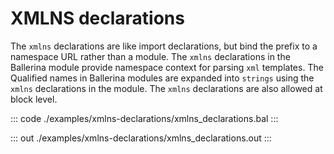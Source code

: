 # XMLNS declarations

The `xmlns` declarations are like import declarations, but bind the prefix to a namespace URL rather than
a module. The `xmlns` declarations in the Ballerina module provide namespace context for parsing `xml`
templates. The Qualified names in Ballerina modules are expanded into `strings` using the `xmlns`
declarations in the module. The `xmlns` declarations are also allowed at block level.


::: code ./examples/xmlns-declarations/xmlns_declarations.bal :::

::: out ./examples/xmlns-declarations/xmlns_declarations.out :::